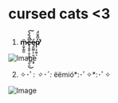 # cursed cats <3
## 

1. **ṃ̴̮̜͇͚̈ȅ̶̢̞͈͈̹͈͕͖͖̟͔̤͕̪̅́̏́̀̚͘͜͠ę̷͈̺̻̙͔̫͕̜͕̣̥́p̸̟̠̟͚̠̣̓͆̂̆̈́͘̕**

![Image](https://i.kym-cdn.com/entries/icons/original/000/028/924/cover2.jpg)


2. ✧･ﾟ: *✧･ﾟ:* ëëmió*:･ﾟ✧*:･ﾟ✧

![Image](https://i.pinimg.com/564x/6d/57/76/6d5776cf2cfaeca49280e014420f7f8f.jpg)
